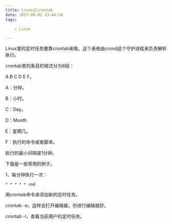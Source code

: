 ```yaml
---
title: Linux之crontab
date: 2017-08-02 23:44:24
tags:

	- Linux

---
```


Linux里的定时任务要靠crontab来做。这个表格由crond这个守护进程来负责解析执行。

crontab里的条目的格式分为6段：

A B C D E F。

A：分钟。

B：小时。

C：Day。

D：Month

E：星期几。

F：执行的命令或者脚本。

执行的最小间隔是1分钟。



下面是一些常用的例子。

1、每分钟执行一次：

```
* * * * * cmd
```

用crontab命令来添加新的定时任务。

crontab -e，这样会打开编辑器，你进行编辑就好。

crontab -l，查看当前用户的定时任务。


